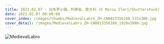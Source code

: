 ```yaml
---
title: 2023.02.07 - 拉布罗小镇，列蒂省，意大利 (© Marco Ilari/Shutterstock)
date: 2023.02.07 00:00:00
cover_index: /images/thumbs/MedievalLabro_ZH-CN0015356188_533x300.jpg
cover_detail: /images/MedievalLabro_ZH-CN0015356188_1920x1080.jpg
---
```


![MedievalLabro](/images/MedievalLabro_ZH-CN0015356188_1920x1080.jpg)
